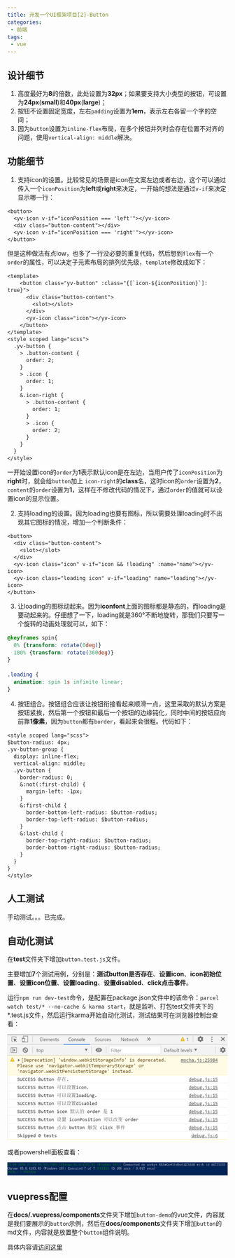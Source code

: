 ```yaml
---
title: 开发一个UI框架项目[2]-Button
categories:
 - 前端
tags:
 - vue
---
```


## 设计细节

1. 高度最好为**8**的倍数，此处设置为**32px**；如果要支持大小类型的按钮，可设置为**24px**(**small**)和**40px**(**large**)；
2. 按钮不设置固定宽度，左右`padding`设置为**1em**，表示左右各留一个字的空间；
3. 因为`button`设置为`inline-flex`布局，在多个按钮并列时会存在位置不对齐的问题，使用`vertical-align: middle`解决。

<!-- more -->

## 功能细节

1. 支持icon的设置。比较常见的场景是icon在文案左边或者右边，这个可以通过传入一个`iconPosition`为**left**或**right**来决定，一开始的想法是通过`v-if`来决定显示哪一行：

```vue
<button>
  <yv-icon v-if="iconPosition === 'left'"></yv-icon>
  <div class="button-content"></div>
  <yv-icon v-if="iconPosition === 'right'"></yv-icon>
</button>
```

但是这种做法有点low，也多了一行没必要的重复代码，然后想到`flex`有一个`order`的属性，可以决定子元素布局的排列优先级，`template`修改成如下：

```vue
<template>
    <button class="yv-button" :class="{[`icon-${iconPosition}`]: true}">
      <div class="button-content">
        <slot></slot>
      </div>
      <yv-icon class="icon"></yv-icon>
    </button>
</template>
<style scoped lang="scss">
  .yv-button {
    > .button-content {
      order: 2;
    }
    > .icon {
      order: 1;
    }
    &.icon-right {
      > .button-content {
        order: 1;
      } 
      > .icon {
        order: 2;
      } 
    } 
  }
</style>
```

一开始设置icon的`order`为**1**表示默认icon是在左边，当用户传了`iconPosition`为**right**时，就会给`button`加上
`icon-right`的**class**名，这时icon的`order`设置为**2**，`content`的`order`设置为**1**，这样在不修改代码的情况下，通过`order`的值就可以设置icon的显示位置。

2. 支持loading的设置。因为loading也要有图标，所以需要处理loading时不出现其它图标的情况，增加一个判断条件：

```vue
<button>
  <div class="button-content">
    <slot></slot>
  </div>
  <yv-icon class="icon" v-if="icon && !loading" :name="name"></yv-icon>
  <yv-icon class="loading icon" v-if="loading" name="loading"></yv-icon>
</button>
```

3. 让loading的图标动起来。因为**iconfont**上面的图标都是静态的，而loading是要动起来的。仔细想了一下，loading就是360°不断地旋转，那我们只要写一个旋转的动画处理就可以，如下：

```css
@keyframes spin{
  0% {transform: rotate(0deg)}
  100% {transform: rotate(360deg)}
}

.loading {
  animation: spin 1s infinite linear;
}
```

4. 按钮组合。按钮组合应该让按钮衔接看起来顺滑一点，这里采取的默认方案是按钮紧挨，然后第一个按钮和最后一个按钮的边缘钝化，同时中间的按钮应向前靠**1像素**，因为`button`都有`border`，看起来会很粗。代码如下：

```vue
<style scoped lang="scss">
$button-radius: 4px;
.yv-button-group {
  display: inline-flex;
  vertical-align: middle;
  .yv-button {
    border-radius: 0;
    &:not(:first-child) {
      margin-left: -1px;
    }
    &:first-child {
      border-bottom-left-radius: $button-radius;
      border-top-left-radius: $button-radius;
    }
    &:last-child {
      border-top-right-radius: $button-radius;
      border-bottom-right-radius: $button-radius;
    }
  }
}
</style>
```

## 人工测试

手动测试。。。已完成。

## 自动化测试

在**test**文件夹下增加`button.test.js`文件。

主要增加**7**个测试用例，分别是：**测试button是否存在**、**设置icon**、**icon初始位置**、**设置icon位置**、**设置loading**、**设置disabled**、**click点击事件**。

运行`npm run dev-test`命令，是配置在package.json文件中的该命令：`parcel watch test/* --no-cache & karma start`，就是监听、打包test文件夹下的*.test.js文件，然后运行karma开始自动化测试，测试结果可在浏览器控制台查看：



![浏览器控制台显示](/images/browser.png)

或者powershell面板查看：



![powershell显示](/images/powershell.png)

## vuepress配置

在**docs/.vuepress/components**文件夹下增加`button-demo`的vue文件，内容就是我们要展示的`button`示例，然后在**docs/components**文件夹下增加`button`的md文件，内容就是放置整个`button`组件说明。

具体内容请[访问这里](https://ysom.github.io/yvue-ui/components/button.html)